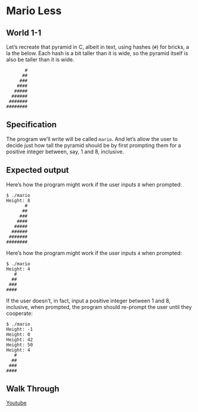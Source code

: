 # Mario Less

## World 1-1
Let’s recreate that pyramid in C, albeit in text, using hashes (`#`) for bricks, a la the below. Each hash is a bit taller than it is wide, so the pyramid itself is also be taller than it is wide.
```
       #
      ##
     ###
    ####
   #####
  ######
 #######
########
```
## Specification

The program we’ll write will be called `mario`. And let’s allow the user to decide just how tall the pyramid should be by first prompting them for a positive integer between, say, 1 and 8, inclusive.

## Expected output

Here’s how the program might work if the user inputs `8` when prompted:
```
$ ./mario
Height: 8
       #
      ##
     ###
    ####
   #####
  ######
 #######
########
```

Here’s how the program might work if the user inputs `4` when prompted:
```
$ ./mario
Height: 4
   #
  ##
 ###
####
```

If the user doesn’t, in fact, input a positive integer between 1 and 8, inclusive, when prompted, the program should re-prompt the user until they cooperate:
```
$ ./mario
Height: -1
Height: 0
Height: 42
Height: 50
Height: 4
   #
  ##
 ###
####
```

## Walk Through
[Youtube](https://youtu.be/NAs4FIWkJ4s)
